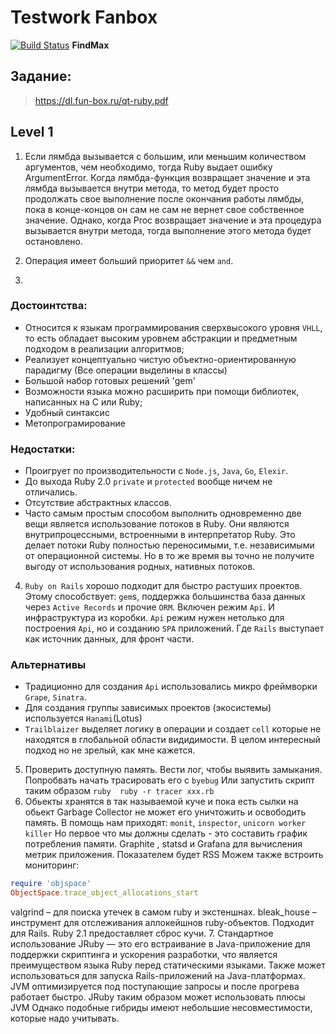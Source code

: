 
# Testwork **Fanbox**
[![Build Status](https://travis-ci.org/Rattt/find_max.svg?branch=master)](https://travis-ci.org/Rattt/find_max) 
**FindMax** 
## Задание:
> <https://dl.fun-box.ru/qt-ruby.pdf> 

## Level 1

1. Если лямбда вызывается с большим, или меньшим количеством аргументов, чем необходимо, тогда Ruby выдает ошибку ArgumentError.
Когда лямбда-функция возвращает значение и эта лямбда вызывается внутри метода, то метод будет просто продолжать свое выполнение после окончания работы лямбды, 
пока в конце-концов он сам не сам не вернет свое собственное значение. 
Однако, когда Proc возвращает значение и эта процедура вызывается внутри метода, тогда выполнение этого метода будет остановлено.


2. Операция имеет больший приоритет `&&` чем `and`.
3. 
### Достоинтства:
* Относится к языкам программирования сверхвысокого уровня `VHLL`, то есть обладает высоким уровнем абстракции и предметным подходом в реализации алгоритмов;
* Реализует концептуально чистую объектно-ориентированную парадигму (Все операции выделины в классы)
* Большой набор готовых решений 'gem'
* Возможности языка можно расширить при помощи библиотек, написанных на C или Ruby;
* Удобный синтаксис
* Метопрограмирование
### Недостатки:
* Проигрует по производительности с `Node.js`, `Java`, `Go`, `Elexir`.
* До выхода Ruby 2.0 `private` и `protected` вообще ничем не отличались.
* Отсутствие абстрактных классов.
* Часто самым простым способом выполнить одновременно две вещи является использование потоков в Ruby. 
  Они являются внутрипроцессными, встроенными в интерпретатор Ruby. 
  Это делает потоки Ruby полностью переносимыми, т.е. независимыми от операционной системы. 
  Но в то же время вы точно не получите выгоду от использования родных, нативных потоков.

4. `Ruby on Rails` хорошо подходит для быстро растуших проектов.
Этому способствует: `gem`s, поддержка большинства база данных через `Active
Records`  и прочие `ORM`. Включен режим `Api`. И инфраструктура из коробки.
`Api` режим нужен нетолько для построения `Api`, но и созданию `SPA` приложений.
Где `Rails` выступает как источник данных, для фронт части.
### Альтернативы
* Традиционно для создания `Api` использовались микро фреймворки `Grape`, `Sinatra`.
* Для создания группы зависимых проектов (экосистемы) используется `Hanami`(Lotus)
* `Trailblaizer` выделяет логику в операции и создает `cell` которые не находятся в
  глобальной области видидимости. В целом интересный подход но не зрелый, как мне
  кажется. 
5. Проверить доступную память. Вести лог, чтобы выявить замыкания.
Попробвать начать трасировать его с `byebug`
Или запустить скрипт таким образом ```ruby  ruby -r tracer xxx.rb ```
6. Oбьекты хранятся в так называемой куче и пока есть сылки на обьект Garbage
Collector не может его уничтожить и освободить память.
В помощь нам приходят: `monit`, `inspector`, `unicorn worker killer`
Но первое что мы должны сделать - это составить график потребления памяти.
Graphite , statsd и Grafana для вычисления метрик приложения.
Показателем будет RSS
Можем также встроить мониторинг:
```ruby 
require 'objspace'
ObjectSpace.trace_object_allocations_start
```
valgrind – для поиска утечек в самом ruby и экстеншнах.
bleak_house – инструмент для отслеживания аллокейшнов ruby-объектов. Подходит для Rails.
Ruby 2.1 предоставляет сброс кучи.
7. Стандартное использование JRuby — это его встраивание в Java-приложение для
   поддержки скриптинга и ускорения разработки, что является преимуществом языка
   Ruby перед статическими языками. Также может использоваться для запуска
   Rails-приложений на Java-платформах.
   JVM оптимизируется под поступающие запросы и после прогрева работает быстро.
   JRuby таким образом может использовать плюсы JVM
   Однако подобные гибриды имеют небольшие несовместимости, которые надо
   учитывать.

